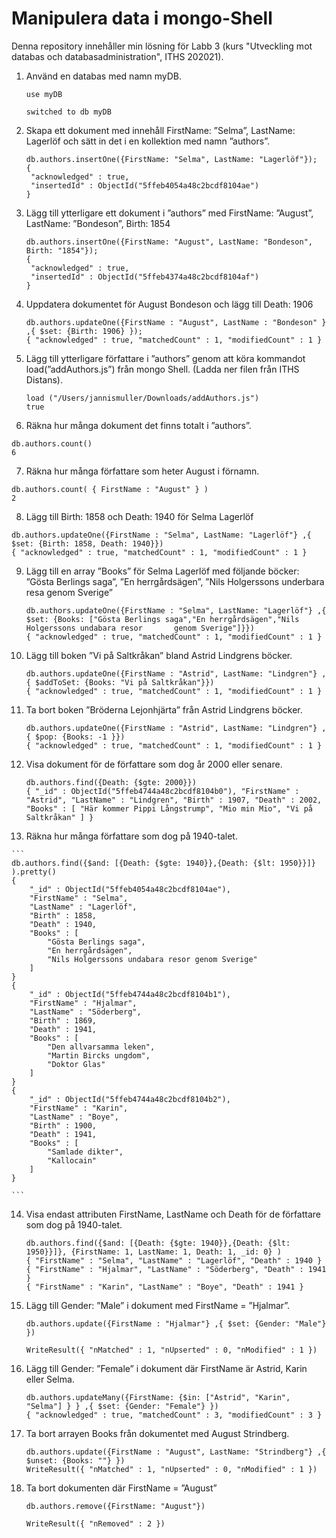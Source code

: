 # Manipulera data i mongo-Shell
Denna repository innehåller min lösning för Labb 3 (kurs "Utveckling mot databas och databasadministration", ITHS 202021).


1. Använd en databas med namn myDB.
   ```
   use myDB
   
   switched to db myDB
   ```

2. Skapa ett dokument med innehåll FirstName: ”Selma”, LastName: Lagerlöf och sätt in det i en kollektion med namn ”authors”.

   ```
   db.authors.insertOne({FirstName: "Selma", LastName: "Lagerlöf"});
   {
   	"acknowledged" : true,
   	"insertedId" : ObjectId("5ffeb4054a48c2bcdf8104ae")
   }
   ```

3. Lägg till ytterligare ett dokument i ”authors” med FirstName: ”August”, LastName: ”Bondeson”, Birth: 1854

   ```
   db.authors.insertOne({FirstName: "August", LastName: "Bondeson", Birth: "1854"});
   {
   	"acknowledged" : true,
   	"insertedId" : ObjectId("5ffeb4374a48c2bcdf8104af")
   }
   ```

4. Uppdatera dokumentet för August Bondeson och lägg till Death: 1906

   ```
   db.authors.updateOne({FirstName : "August", LastName : "Bondeson" } ,{ $set: {Birth: 1906} });
   { "acknowledged" : true, "matchedCount" : 1, "modifiedCount" : 1 }
   ```

5. Lägg till ytterligare författare i ”authors” genom att köra kommandot load(”addAuthors.js”) från mongo Shell. (Ladda ner filen från ITHS Distans).

   ```
   load ("/Users/jannismuller/Downloads/addAuthors.js")
   true
   ```

6.  Räkna hur många dokument det finns totalt i ”authors”.

   ```
   db.authors.count()
   6
   ```

7.  Räkna hur många författare som heter August i förnamn.

   ```
   db.authors.count( { FirstName : "August" } )
   2
   ```

8.  Lägg till Birth: 1858 och Death: 1940 för Selma Lagerlöf

   ```
   db.authors.updateOne({FirstName : "Selma", LastName: "Lagerlöf"} ,{ $set: {Birth: 1858, Death: 1940}})
   { "acknowledged" : true, "matchedCount" : 1, "modifiedCount" : 1 }
   ```

9.  Lägg till en array ”Books” för Selma Lagerlöf med följande böcker: ”Gösta Berlings saga”, ”En herrgårdsägen”, ”Nils Holgerssons underbara resa genom Sverige” 

    ```
    db.authors.updateOne({FirstName : "Selma", LastName: "Lagerlöf"} ,{ $set: {Books: ["Gösta Berlings saga","En herrgårdsägen","Nils Holgerssons undabara resor       genom Sverige"]}})
    { "acknowledged" : true, "matchedCount" : 1, "modifiedCount" : 1 }
    ```

10. Lägg till boken ”Vi på Saltkråkan” bland Astrid Lindgrens böcker. 

    ```
    db.authors.updateOne({FirstName : "Astrid", LastName: "Lindgren"} ,{ $addToSet: {Books: "Vi på Saltkråkan"}})
    { "acknowledged" : true, "matchedCount" : 1, "modifiedCount" : 1 }
    ```

11. Ta bort boken ”Bröderna Lejonhjärta” från Astrid Lindgrens böcker.

    ```
    db.authors.updateOne({FirstName : "Astrid", LastName: "Lindgren"} ,{ $pop: {Books: -1 }})
    { "acknowledged" : true, "matchedCount" : 1, "modifiedCount" : 1 }
    ```

12. Visa dokument för de författare som dog år 2000 eller senare.

    ```
    db.authors.find({Death: {$gte: 2000}})
    { "_id" : ObjectId("5ffeb4744a48c2bcdf8104b0"), "FirstName" : "Astrid", "LastName" : "Lindgren", "Birth" : 1907, "Death" : 2002, "Books" : [ "Här kommer Pippi Långstrump", "Mio min Mio", "Vi på Saltkråkan" ] }
    ```

13.  Räkna hur många författare som dog på 1940-talet. 

    ```
    db.authors.find({$and: [{Death: {$gte: 1940}},{Death: {$lt: 1950}}]} ).pretty()
    {
    	"_id" : ObjectId("5ffeb4054a48c2bcdf8104ae"),
    	"FirstName" : "Selma",
    	"LastName" : "Lagerlöf",
    	"Birth" : 1858,
    	"Death" : 1940,
    	"Books" : [
    		"Gösta Berlings saga",
    		"En herrgårdsägen",
    		"Nils Holgerssons undabara resor genom Sverige"
    	]
    }
    {
    	"_id" : ObjectId("5ffeb4744a48c2bcdf8104b1"),
    	"FirstName" : "Hjalmar",
    	"LastName" : "Söderberg",
    	"Birth" : 1869,
    	"Death" : 1941,
    	"Books" : [
    		"Den allvarsamma leken",
    		"Martin Bircks ungdom",
    		"Doktor Glas"
    	]
    }
    {
    	"_id" : ObjectId("5ffeb4744a48c2bcdf8104b2"),
    	"FirstName" : "Karin",
    	"LastName" : "Boye",
    	"Birth" : 1900,
    	"Death" : 1941,
    	"Books" : [
    		"Samlade dikter",
    		"Kallocain"
    	]
    }
    
    ```

14. Visa endast attributen FirstName, LastName och Death för de författare som dog på 1940-talet. 

    ```
    db.authors.find({$and: [{Death: {$gte: 1940}},{Death: {$lt: 1950}}]}, {FirstName: 1, LastName: 1, Death: 1, _id: 0} )
    { "FirstName" : "Selma", "LastName" : "Lagerlöf", "Death" : 1940 }
    { "FirstName" : "Hjalmar", "LastName" : "Söderberg", "Death" : 1941 }
    { "FirstName" : "Karin", "LastName" : "Boye", "Death" : 1941 }
    ```

15. Lägg till Gender: ”Male” i dokument med FirstName = ”Hjalmar”. 

    ```
    db.authors.update({FirstName : "Hjalmar"} ,{ $set: {Gender: "Male"} })
    
    WriteResult({ "nMatched" : 1, "nUpserted" : 0, "nModified" : 1 })
    ```

16. Lägg till Gender: ”Female” i dokument där FirstName är Astrid, Karin eller Selma.

    ```
    db.authors.updateMany({FirstName: {$in: ["Astrid", "Karin", "Selma"] } } ,{ $set: {Gender: "Female"} })
    { "acknowledged" : true, "matchedCount" : 3, "modifiedCount" : 3 }
    ```

17. Ta bort arrayen Books från dokumentet med August Strindberg.

    ```
    db.authors.update({FirstName : "August", LastName: "Strindberg"} ,{ $unset: {Books: ""} })
    WriteResult({ "nMatched" : 1, "nUpserted" : 0, "nModified" : 1 })
    ```

18. Ta bort dokumenten där FirstName = ”August”

    ```
    db.authors.remove({FirstName: "August"})

    WriteResult({ "nRemoved" : 2 })
    ```

